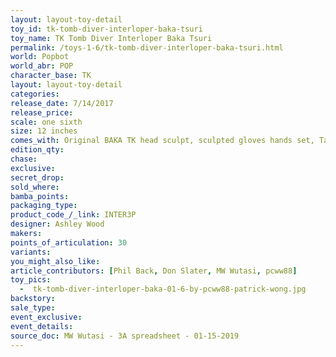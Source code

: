 ```yaml
---
layout: layout-toy-detail 
toy_id: tk-tomb-diver-interloper-baka-tsuri
toy_name: TK Tomb Diver Interloper Baka Tsuri
permalink: /toys-1-6/tk-tomb-diver-interloper-baka-tsuri.html
world: Popbot
world_abr: POP
character_base: TK
layout: layout-toy-detail
categories: 
release_date: 7/14/2017
release_price: 
scale: one sixth
size: 12 inches
comes_with: Original BAKA TK head sculpt, sculpted gloves hands set, Tailored and weathered Pouches set, BAKA heavy tank + wired Slicer swords, Screen printed T-shirt, Torn scarf x 1, TK Grenades x 24.
edition_qty: 
chase: 
exclusive: 
secret_drop: 
sold_where: 
bamba_points: 
packaging_type: 
product_code_/_link: INTER3P
designer: Ashley Wood
makers: 
points_of_articulation: 30
variants: 
you_might_also_like: 
article_contributors: [Phil Back, Don Slater, MW Wutasi, pcww88]
toy_pics: 
  -  tk-tomb-diver-interloper-baka-01-6-by-pcww88-patrick-wong.jpg
backstory: 
sale_type: 
event_exclusive: 
event_details: 
source_doc: MW Wutasi - 3A spreadsheet - 01-15-2019
---
```


